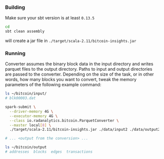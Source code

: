 ### Building

Make sure your sbt version is at least `0.13.5`

```bash
cd
sbt clean assembly
```
will create a jar file in `./target/scala-2.11/bitcoin-insights.jar`

### Running

Converter assumes the binary block data in the input directory and writes parquet files to the output directory. Paths to input and output directories are passed to the converter. Depending on the size of the task, or in other words, how many blocks you want to convert, tweak the memory parameters of the following example command:
```bash
ls ~/bitcoin/input/
# blk00003.dat

spark-submit \
  --driver-memory 4G \
  --executor-memory 4G \
  --class io.radanalytics.bitcoin.ParquetConverter \
  --master local[8] \
  ./target/scala-2.11/bitcoin-insights.jar ./data/input2 ./data/output2

# ... <output from the conversion> ...

ls ~/bitcoin/output
# addresses  blocks  edges  transactions
```
